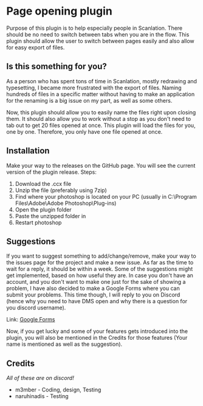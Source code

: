 # Page opening plugin

Purpose of this plugin is to help especially people in Scanlation. There should be no need to switch between tabs when
you are in the flow. This plugin should allow the user to switch between pages easily and also allow for easy export of
files.

## Is this something for you?

As a person who has spent tons of time in Scanlation, mostly redrawing and typesetting, I became more frustrated with
the export of files. Naming hundreds of files in a specific matter without having to make an application for the
renaming is a big issue on my part, as well as some others.

Now, this plugin should allow you to easily name the files right upon closing them. It should also allow you to work
without a stop as you don't need to tab out to get 20 files opened at once. This plugin will load the files for you, one
by one. Therefore, you only have one file opened at once.

## Installation

Make your way to the releases on the GitHub page. You will see the current version of the plugin release. Steps:

1. Download the .ccx file
2. Unzip the file (preferably using 7zip)
3. Find where your photoshop is located on your PC (usually in C:\Program Files\Adobe\Adobe Photoshop\Plug-ins)
4. Open the plugin folder
5. Paste the unzipped folder in
6. Restart photoshop

## Suggestions

If you want to suggest something to add/change/remove, make your way to the issues page for the project and make a new
issue. As far as the time to wait for a reply, it should be within a week. Some of the suggestions might get
implemented, based on how useful they are. In case you don't have an account, and you don't want to make one just for the
sake of showing a problem, I have also decided to make a Google Forms where you can submit your problems. This time
though, I will reply to you on Discord (hence why you need to have DMS open and why there is a question for you discord
username).

Link: [Google Forms](https://forms.gle/vFsgWuz1tSaNtiuK6)

Now, if you get lucky and some of your features gets introduced into the plugin, you will also be mentioned in the
Credits for those features (Your name is mentioned as well as the suggestion).

## Credits

*All of these are on discord!*

- m3mber - Coding, design, Testing
- naruhinadis - Testing

